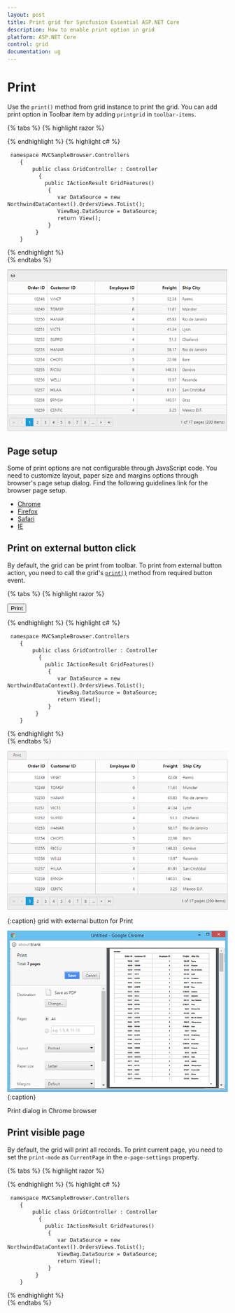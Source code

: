 ```yaml
---
layout: post
title: Print grid for Syncfusion Essential ASP.NET Core
description: How to enable print option in grid
platform: ASP.NET Core
control: grid
documentation: ug
---
```


# Print

Use the `print()` method from grid instance to print the grid. You can add print option in Toolbar item by adding `printgrid` in `toolbar-items`.

{% tabs %}
{% highlight razor %}

   <ej-grid id="FlatGrid" allow-paging="true" datasource="ViewBag.DataSource">
      <e-toolbar-settings show-toolbar="true" toolbar-items='@new List<string> {"printGrid"}'/>
        <e-columns>
            <e-column field="OrderID" header-text="Order ID" width="75" text-align="Right"></e-column>
            <e-column field="CustomerID" header-text="CustomerID" width="90"></e-column>
            <e-column field="EmployeeID" header-text="Employee ID" width="80" text-align="Right"></e-column>
            <e-column field="Freight" header-text="Freight" text-align="Right" width="80"></e-column>
            <e-column field="ShipCity" header-text="Ship City" width="90"></e-column>
        </e-columns>
   </ej-grid>
                   
{% endhighlight  %}
{% highlight c# %}

     namespace MVCSampleBrowser.Controllers
        {
            public class GridController : Controller
              { 
                public IActionResult GridFeatures()
                 {
                    var DataSource = new NorthwindDataContext().OrdersViews.ToList();
                    ViewBag.DataSource = DataSource;
                    return View();
                 }
             }
        } 
{% endhighlight  %}    
{% endtabs %}  

![](Print-Grid_images/Print_img1.png)


## Page setup

Some of print options are not configurable through JavaScript code. You need to customize layout, paper size and margins options through browser's page setup dialog. Find the following guidelines link for the browser page setup.

* [Chrome](https://support.google.com/chrome/answer/1379552?hl=en)
* [Firefox](https://support.mozilla.org/en-US/kb/how-print-web-pages-firefox)
* [Safari](http://www.mintprintables.com/print-tips/adjust-margins-osx/)
* [IE](http://www.helpteaching.com/help/print/index.htm) 

## Print on external button click

By default, the grid can be print from toolbar. To print from external button action, you need to call the grid's [`print()`](http://help.syncfusion.com/js/api/ejgrid#methods:print) method from required button event.

{% tabs %}
{% highlight razor %}
   
   <button id="print">Print</button>
   <ej-grid id="FlatGrid" allow-paging="true" datasource="ViewBag.DataSource">
      <e-toolbar-settings show-toolbar="true" toolbar-items='@new List<string> {"printGrid"}'/>
        <e-columns>
            <e-column field="OrderID" header-text="Order ID" width="75" text-align="Right"></e-column>
            <e-column field="CustomerID" header-text="Customer ID" width="90"></e-column>
            <e-column field="EmployeeID" header-text="Employee ID" width="80" text-align="Right"></e-column>
            <e-column field="Freight" header-text="Freight" text-align="Right" width="80"></e-column>
            <e-column field="ShipCity" header-text="Ship City" width="90"></e-column>
        </e-columns>
   </ej-grid>
   <script type="text/javascript">
      $("#print").ejButton({ 
            showRoundedCorner: true,
            size: "mini",
            click: function () {
            $("#PrintGrid").ejGrid("print");
        }
     });
    </script>
                   
{% endhighlight  %}
{% highlight c# %}

     namespace MVCSampleBrowser.Controllers
        {
            public class GridController : Controller
              { 
                public IActionResult GridFeatures()
                 {
                    var DataSource = new NorthwindDataContext().OrdersViews.ToList();
                    ViewBag.DataSource = DataSource;
                    return View();
                 }
             }
        } 
{% endhighlight  %}    
{% endtabs %}  

![](Print-grid_images/Print_img2.png)

{:caption}
grid with external button for Print

![](Print-grid_images/Print_img3.png)
{:caption}

Print dialog in Chrome browser

## Print visible page

By default, the grid will print all records. To print current page, you need to set the `print-mode` as `CurrentPage` in the `e-page-settings` property.

{% tabs %}
{% highlight razor %}

   <ej-grid id="FlatGrid" allow-paging="true" datasource="ViewBag.DataSource">
      <e-toolbar-settings show-toolbar="true" toolbar-items='@new List<string> {"printGrid"}'/>
       <e-page-settings print-mode="CurrentPage"></e-page-settings>
        <e-columns>
            <e-column field="OrderID" header-text="Order ID" width="75" text-align="Right"></e-column>
            <e-column field="CustomerID" header-text="CustomerID" width="90"></e-column>
            <e-column field="EmployeeID" header-text="Employee ID" width="80" text-align="Right"></e-column>
            <e-column field="Freight" header-text="Freight" text-align="Right" width="80"></e-column>
            <e-column field="ShipCity" header-text="Ship City" width="90"></e-column>
        </e-columns>
   </ej-grid>
                   
{% endhighlight  %}
{% highlight c# %}

     namespace MVCSampleBrowser.Controllers
        {
            public class GridController : Controller
              { 
                public IActionResult GridFeatures()
                 {
                    var DataSource = new NorthwindDataContext().OrdersViews.ToList();
                    ViewBag.DataSource = DataSource;
                    return View();
                 }
             }
        } 

{% endhighlight  %}    
{% endtabs %}  

